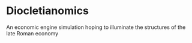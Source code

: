 # Diocletianomics
An economic engine simulation hoping to illuminate the structures of the late Roman economy

